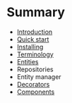 # Summary

* [Introduction](README.md)
* [Quick start](quick-start.md)
* [Installing](installing.md)
* [Terminology](terminology.md)
* [Entities](entities.md)
* Repositories
* Entity manager
* [Decorators](decorators.md)
* [Components](components.md)

